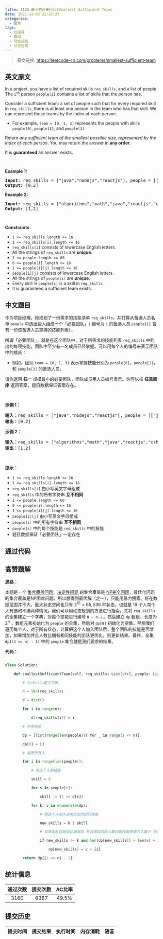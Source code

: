 ```yaml
---
title: 1125-最小的必要团队(Smallest Sufficient Team)
date: 2021-12-03 22:22:27
categories:
  - 困难
tags:
  - 位运算
  - 数组
  - 动态规划
  - 状态压缩
---
```


> 原文链接: https://leetcode-cn.com/problems/smallest-sufficient-team


## 英文原文
<div><p>In a project, you have a list of required skills <code>req_skills</code>, and a list of people. The <code>i<sup>th</sup></code> person <code>people[i]</code> contains a list of skills that the person has.</p>

<p>Consider a sufficient team: a set of people such that for every required skill in <code>req_skills</code>, there is at least one person in the team who has that skill. We can represent these teams by the index of each person.</p>

<ul>
	<li>For example, <code>team = [0, 1, 3]</code> represents the people with skills <code>people[0]</code>, <code>people[1]</code>, and <code>people[3]</code>.</li>
</ul>

<p>Return <em>any sufficient team of the smallest possible size, represented by the index of each person</em>. You may return the answer in <strong>any order</strong>.</p>

<p>It is <strong>guaranteed</strong> an answer exists.</p>

<p>&nbsp;</p>
<p><strong>Example 1:</strong></p>
<pre><strong>Input:</strong> req_skills = ["java","nodejs","reactjs"], people = [["java"],["nodejs"],["nodejs","reactjs"]]
<strong>Output:</strong> [0,2]
</pre><p><strong>Example 2:</strong></p>
<pre><strong>Input:</strong> req_skills = ["algorithms","math","java","reactjs","csharp","aws"], people = [["algorithms","math","java"],["algorithms","math","reactjs"],["java","csharp","aws"],["reactjs","csharp"],["csharp","math"],["aws","java"]]
<strong>Output:</strong> [1,2]
</pre>
<p>&nbsp;</p>
<p><strong>Constraints:</strong></p>

<ul>
	<li><code>1 &lt;= req_skills.length &lt;= 16</code></li>
	<li><code>1 &lt;= req_skills[i].length &lt;= 16</code></li>
	<li><code>req_skills[i]</code> consists of lowercase English letters.</li>
	<li>All the strings of <code>req_skills</code> are <strong>unique</strong>.</li>
	<li><code>1 &lt;= people.length &lt;= 60</code></li>
	<li><code>0 &lt;= people[i].length &lt;= 16</code></li>
	<li><code>1 &lt;= people[i][j].length &lt;= 16</code></li>
	<li><code>people[i][j]</code> consists of lowercase English letters.</li>
	<li>All the strings of <code>people[i]</code> are <strong>unique</strong>.</li>
	<li>Every skill in <code>people[i]</code> is a skill in <code>req_skills</code>.</li>
	<li>It is guaranteed a sufficient team exists.</li>
</ul>
</div>

## 中文题目
<div><p>作为项目经理，你规划了一份需求的技能清单 <code>req_skills</code>，并打算从备选人员名单 <code>people</code> 中选出些人组成一个「必要团队」（ 编号为 <code>i</code> 的备选人员 <code>people[i]</code> 含有一份该备选人员掌握的技能列表）。</p>

<p>所谓「必要团队」，就是在这个团队中，对于所需求的技能列表 <code>req_skills</code> 中列出的每项技能，团队中至少有一名成员已经掌握。可以用每个人的编号来表示团队中的成员：</p>

<ul>
	<li>例如，团队 <code>team = [0, 1, 3]</code> 表示掌握技能分别为 <code>people[0]</code>，<code>people[1]</code>，和 <code>people[3]</code> 的备选人员。</li>
</ul>

<p>请你返回 <strong>任一</strong> 规模最小的必要团队，团队成员用人员编号表示。你可以按 <strong>任意顺序</strong> 返回答案，题目数据保证答案存在。</p>

<p> </p>

<p><strong>示例 1：</strong></p>

<pre>
<strong>输入：</strong>req_skills = ["java","nodejs","reactjs"], people = [["java"],["nodejs"],["nodejs","reactjs"]]
<strong>输出：</strong>[0,2]
</pre>

<p><strong>示例 2：</strong></p>

<pre>
<strong>输入：</strong>req_skills = ["algorithms","math","java","reactjs","csharp","aws"], people = [["algorithms","math","java"],["algorithms","math","reactjs"],["java","csharp","aws"],["reactjs","csharp"],["csharp","math"],["aws","java"]]
<strong>输出：</strong>[1,2]
</pre>

<p> </p>

<p><strong>提示：</strong></p>

<ul>
	<li><code>1 <= req_skills.length <= 16</code></li>
	<li><code>1 <= req_skills[i].length <= 16</code></li>
	<li><code>req_skills[i]</code> 由小写英文字母组成</li>
	<li><code>req_skills</code> 中的所有字符串 <strong>互不相同</strong></li>
	<li><code>1 <= people.length <= 60</code></li>
	<li><code>0 <= people[i].length <= 16</code></li>
	<li><code>1 <= people[i][j].length <= 16</code></li>
	<li><code>people[i][j]</code> 由小写英文字母组成</li>
	<li><code>people[i]</code> 中的所有字符串 <strong>互不相同</strong></li>
	<li><code>people[i]</code> 中的每个技能是 <code>req_skills</code> 中的技能</li>
	<li>题目数据保证「必要团队」一定存在</li>
</ul>
</div>

## 通过代码
<RecoDemo>
</RecoDemo>


## 高赞题解
**思路：**

本题是一个 [集合覆盖问题](https://baike.baidu.com/item/%E9%9B%86%E5%90%88%E8%A6%86%E7%9B%96%E9%97%AE%E9%A2%98/9160069)，[决定性问题](https://baike.baidu.com/item/决定性问题) 的集合覆盖是 [NP完全问题](https://baike.baidu.com/item/NP完全问题)，最佳化问题的集合覆盖是NP困难问题。所以想得到最优解（之一），只能用暴力搜索。好在数据范围并不大，最大状态空间也只有 $2^{16}=65,536‬$ 种状态，也就是 $16$ 个人每个人有选和不选两种情况。我们可以用动态规划的方法进行搜索。先将 `req_skills` 的全集建立一个字典，对每个技能进行编号 `0 ~ n-1` 。然后建立 `dp` 数组，长度为 $2^n$ ，数组元素初始化为 `people` 的全集，然后对 `dp[0]` 初始化为空集。然后我们遍历每个人，对于所有状态，计算把这个人加入团队后，整个团队的技能是否增加，如果增加并且人数比拥有相同技能的团队更优化，则更新结果。最终，全集 `dp[(1 << n) - 1]` 中的 `people` 集合就是我们要求的结果。


**代码：**
```python [-Python]
class Solution:
    def smallestSufficientTeam(self, req_skills: List[str], people: List[List[str]]) -> List[int]:
        # 为skills建立字典
        n = len(req_skills)
        d = dict()
        for i in range(n):
            d[req_skills[i]] = i
        # 所有状态
        dp = [list(range(len(people))) for _ in range(1 << n)]
        dp[0] = []
        # 遍历所有人
        for i in range(len(people)):
            # 求这个人的技能
            skill = 0
            for s in people[i]:
                skill |= (1 << d[s])
            for k, v in enumerate(dp):
                # 把这个人加入进来以后的团队技能
                new_skills = k | skill
                # 如果团队技能因此而增加 并且增加后的人数比新技能原来的人数少 则更新答案
                if new_skills != k and len(dp[new_skills]) > len(v) + 1:
                    dp[new_skills] = v + [i]
        return dp[(1 << n) - 1]
```


## 统计信息
| 通过次数 | 提交次数 | AC比率 |
| :------: | :------: | :------: |
|    3160    |    6387    |   49.5%   |

## 提交历史
| 提交时间 | 提交结果 | 执行时间 |  内存消耗  | 语言 |
| :------: | :------: | :------: | :--------: | :--------: |
